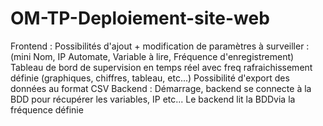 # OM-TP-Deploiement-site-web
Frontend : 
Possibilités d'ajout + modification de paramètres à surveiller : (mini Nom, IP Automate, Variable à lire, Fréquence d'enregistrement)
Tableau de bord de supervision en temps réel avec freq rafraichissement définie (graphiques, chiffres, tableau, etc...)
Possibilité d'export des données au format CSV
Backend :
Démarrage, backend se connecte à la BDD pour récupérer les variables, IP etc...
Le backend lit la BDDvia la fréquence définie